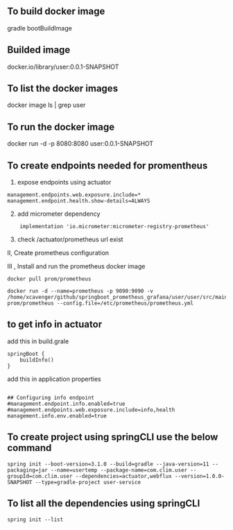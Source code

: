 To build docker image 
----------------------   
gradle bootBuildImage

Builded image 
-------------   
docker.io/library/user:0.0.1-SNAPSHOT

To list the docker images 
-------------------------   
docker image ls | grep user 

To run the docker image 
-----------------------   
docker run -d -p 8080:8080 user:0.0.1-SNAPSHOT


To create endpoints needed for promentheus 
-------------------------------------------- 
1) expose endpoints using actuator
```
management.endpoints.web.exposure.include=*
management.endpoint.health.show-details=ALWAYS
```

2) add micrometer dependency 
```
	implementation 'io.micrometer:micrometer-registry-prometheus'
```
3) check /actuator/prometheus url exist

II, Create prometheus configuration 


III , Install and run the prometheus docker image 
```agsl
docker pull prom/prometheus

docker run -d --name=prometheus -p 9090:9090 -v /home/xcavenger/github/springboot_prometheus_grafana/user/user/src/main/resources/prometheus.yml:/etc/prometheus/prometheus.yml prom/prometheus --config.file=/etc/prometheus/prometheus.yml 
```


to get info in actuator 
-----------------------
add this in build.grale 
```agsl
springBoot {
	buildInfo()
}
```
add this in application properties 
```agsl

## Configuring info endpoint
#management.endpoint.info.enabled=true
#management.endpoints.web.exposure.include=info,health
management.info.env.enabled=true
```

To create project using springCLI use the below command 
-------------------------------------------------------   
```agsl
spring init --boot-version=3.1.0 --build=gradle --java-version=11 --packaging=jar --name=usertemp --package-name=com.clim.user --groupId=com.clim.user --dependencies=actuator,webflux --version=1.0.0-SNAPSHOT --type=gradle-project user-service
```

To list all the dependencies using springCLI 
---------------------------------------------   
```agsl
spring init --list 
```